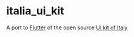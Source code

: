 # italia_ui_kit

A port to [Flutter](https://flutter.dev) of the open source [UI kit of Italy](https://github.com/italia/design-ui-kit)